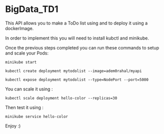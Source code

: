 # BigData_TD1

This API allows you to make a ToDo list using and to deploy it
using a dockerImage. 

In order to implement this you will need to install kubctl and minikube.

Once the previous steps completed you can run these commands to setup and scale your Pods:

`minikube start`

`kubectl create deployment mytodolist --image=adem0rahal/myapi`

`kubectl expose deployment mytodolist --type=NodePort --port=5000`

You can scale it using :

`kubectl scale deployment hello-color --replicas=30`

Then test it using :

`minikube service hello-color`

Enjoy :)

